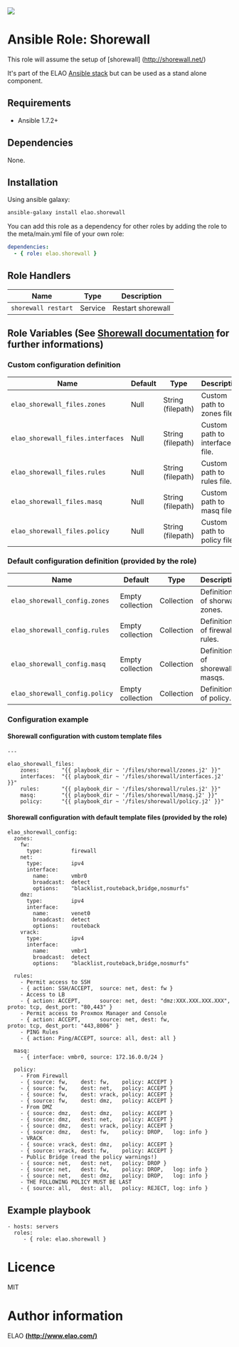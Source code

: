<img src="http://www.elao.com/images/corpo/logo_red_small.png"/>

# Ansible Role: Shorewall

This role will assume the setup of [shorewall] (http://shorewall.net/)

It's part of the ELAO [Ansible stack](http://ansible.elao.com) but can be used as a stand alone component.

## Requirements

- Ansible 1.7.2+

## Dependencies

None.

## Installation

Using ansible galaxy:

```bash
ansible-galaxy install elao.shorewall
```
You can add this role as a dependency for other roles by adding the role to the meta/main.yml file of your own role:

```yaml
dependencies:
  - { role: elao.shorewall }
```

## Role Handlers

|Name|Type|Description|
|----|-----------|-------|
`shorewall restart`|Service|Restart shorewall

## Role Variables (See [Shorewall documentation](http://shorewall.net/Documentation_Index.html) for further informations)

### Custom configuration definition

|Name|Default|Type|Description|
|----|----|-----------|-------|
`elao_shorewall_files.zones`|Null|String (filepath)|Custom path to zones file.
`elao_shorewall_files.interfaces`|Null|String (filepath)|Custom path to interfaces file.
`elao_shorewall_files.rules`|Null|String (filepath)|Custom path to rules file.
`elao_shorewall_files.masq`|Null|String (filepath)|Custom path to masq file.
`elao_shorewall_files.policy`|Null|String (filepath)|Custom path to policy file.

### Default configuration definition (provided by the role)

|Name|Default|Type|Description|
|----|----|-----------|-------|
`elao_shorewall_config.zones`|Empty collection|Collection|Definition of shorwall zones.
`elao_shorewall_config.rules`|Empty collection|Collection|Definition of firewall rules.
`elao_shorewall_config.masq`|Empty collection|Collection|Definition of shorewall masqs.
`elao_shorewall_config.policy`|Empty collection|Collection|Definition of policy.

### Configuration example

#### Shorewall configuration with custom template files

```
---

elao_shorewall_files:
    zones:       "{{ playbook_dir ~ '/files/shorewall/zones.j2' }}"
    interfaces:  "{{ playbook_dir ~ '/files/shorewall/interfaces.j2' }}"
    rules:       "{{ playbook_dir ~ '/files/shorewall/rules.j2' }}"
    masq:        "{{ playbook_dir ~ '/files/shorewall/masq.j2' }}"
    policy:      "{{ playbook_dir ~ '/files/shorewall/policy.j2' }}"

```

#### Shorewall configuration with default template files (provided by the role)
```
elao_shorewall_config:
  zones:
    fw:
      type:         firewall
    net:
      type:         ipv4
      interface:
        name:       vmbr0
        broadcast:  detect
        options:    "blacklist,routeback,bridge,nosmurfs"
    dmz:
      type:         ipv4
      interface:
        name:       venet0
        broadcast:  detect
        options:    routeback
    vrack:
      type:         ipv4
      interface:
        name:       vmbr1
        broadcast:  detect
        options:    "blacklist,routeback,bridge,nosmurfs"

  rules:
    - Permit access to SSH
    - { action: SSH/ACCEPT,  source: net, dest: fw }
    - Access to LB
    - { action: ACCEPT,      source: net, dest: "dmz:XXX.XXX.XXX.XXX", proto: tcp, dest_port: "80,443" }
    - Permit access to Proxmox Manager and Console
    - { action: ACCEPT,      source: net, dest: fw,                  proto: tcp, dest_port: "443,8006" }
    - PING Rules
    - { action: Ping/ACCEPT, source: all, dest: all }

  masq:
    - { interface: vmbr0, source: 172.16.0.0/24 }

  policy:
    - From Firewall
    - { source: fw,    dest: fw,    policy: ACCEPT }
    - { source: fw,    dest: net,   policy: ACCEPT }
    - { source: fw,    dest: vrack, policy: ACCEPT }
    - { source: fw,    dest: dmz,   policy: ACCEPT }
    - From DMZ
    - { source: dmz,   dest: dmz,   policy: ACCEPT }
    - { source: dmz,   dest: net,   policy: ACCEPT }
    - { source: dmz,   dest: vrack, policy: ACCEPT }
    - { source: dmz,   dest: fw,    policy: DROP,   log: info }
    - VRACK
    - { source: vrack, dest: dmz,   policy: ACCEPT }
    - { source: vrack, dest: fw,    policy: ACCEPT }
    - Public Bridge (read the policy warnings!)
    - { source: net,   dest: net,   policy: DROP }
    - { source: net,   dest: fw,    policy: DROP,   log: info }
    - { source: net,   dest: dmz,   policy: DROP,   log: info }
    - THE FOLLOWING POLICY MUST BE LAST
    - { source: all,   dest: all,   policy: REJECT, log: info }
```

## Example playbook

    - hosts: servers
      roles:
         - { role: elao.shorewall }

# Licence

MIT

# Author information

ELAO [**(http://www.elao.com/)**](http://www.elao.com)